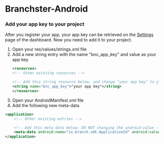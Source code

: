 Branchster-Android
==================

### Add your app key to your project

After you register your app, your app key can be retrieved on the [Settings](https://dashboard.branch.io/#/settings) page of the dashboard. Now you need to add it to your project.

1. Open your res/values/strings.xml file
2. Add a new string entry with the name "bnc_app_key" and value as your app key
    ```xml
    <resources>
    <!-- Other existing resources -->

    <!-- Add this string resource below, and change "your app key" to your app key -->
    <string name="bnc_app_key">"your app key"</string>
    </resources>
    ```
3. Open your AndroidManifest.xml file
4. Add the following new meta-data
```xml
<application>
    <!-- Other existing entries -->

    <!-- Add this meta-data below; DO NOT changing the android:value -->
    <meta-data android:name="io.branch.sdk.ApplicationId" android:value="@string/bnc_app_key" />
</application>
```
